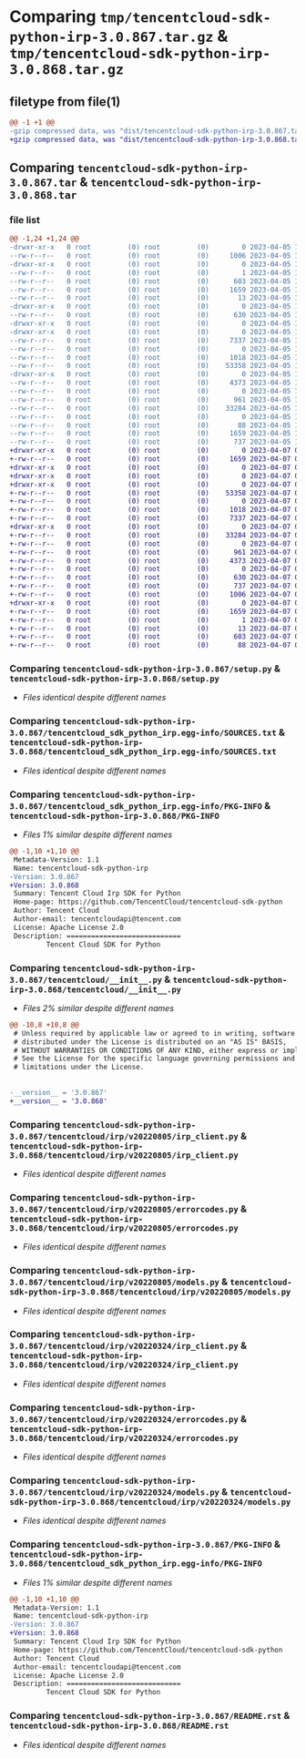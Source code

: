 # Comparing `tmp/tencentcloud-sdk-python-irp-3.0.867.tar.gz` & `tmp/tencentcloud-sdk-python-irp-3.0.868.tar.gz`

## filetype from file(1)

```diff
@@ -1 +1 @@
-gzip compressed data, was "dist/tencentcloud-sdk-python-irp-3.0.867.tar", last modified: Wed Apr  5 16:41:58 2023, max compression
+gzip compressed data, was "dist/tencentcloud-sdk-python-irp-3.0.868.tar", last modified: Fri Apr  7 00:44:05 2023, max compression
```

## Comparing `tencentcloud-sdk-python-irp-3.0.867.tar` & `tencentcloud-sdk-python-irp-3.0.868.tar`

### file list

```diff
@@ -1,24 +1,24 @@
-drwxr-xr-x   0 root         (0) root         (0)        0 2023-04-05 16:41:58.000000 tencentcloud-sdk-python-irp-3.0.867/
--rw-r--r--   0 root         (0) root         (0)     1006 2023-04-05 16:41:58.000000 tencentcloud-sdk-python-irp-3.0.867/setup.py
-drwxr-xr-x   0 root         (0) root         (0)        0 2023-04-05 16:41:58.000000 tencentcloud-sdk-python-irp-3.0.867/tencentcloud_sdk_python_irp.egg-info/
--rw-r--r--   0 root         (0) root         (0)        1 2023-04-05 16:41:58.000000 tencentcloud-sdk-python-irp-3.0.867/tencentcloud_sdk_python_irp.egg-info/dependency_links.txt
--rw-r--r--   0 root         (0) root         (0)      603 2023-04-05 16:41:58.000000 tencentcloud-sdk-python-irp-3.0.867/tencentcloud_sdk_python_irp.egg-info/SOURCES.txt
--rw-r--r--   0 root         (0) root         (0)     1659 2023-04-05 16:41:58.000000 tencentcloud-sdk-python-irp-3.0.867/tencentcloud_sdk_python_irp.egg-info/PKG-INFO
--rw-r--r--   0 root         (0) root         (0)       13 2023-04-05 16:41:58.000000 tencentcloud-sdk-python-irp-3.0.867/tencentcloud_sdk_python_irp.egg-info/top_level.txt
-drwxr-xr-x   0 root         (0) root         (0)        0 2023-04-05 16:41:58.000000 tencentcloud-sdk-python-irp-3.0.867/tencentcloud/
--rw-r--r--   0 root         (0) root         (0)      630 2023-04-05 16:41:58.000000 tencentcloud-sdk-python-irp-3.0.867/tencentcloud/__init__.py
-drwxr-xr-x   0 root         (0) root         (0)        0 2023-04-05 16:41:58.000000 tencentcloud-sdk-python-irp-3.0.867/tencentcloud/irp/
-drwxr-xr-x   0 root         (0) root         (0)        0 2023-04-05 16:41:58.000000 tencentcloud-sdk-python-irp-3.0.867/tencentcloud/irp/v20220805/
--rw-r--r--   0 root         (0) root         (0)     7337 2023-04-05 16:41:58.000000 tencentcloud-sdk-python-irp-3.0.867/tencentcloud/irp/v20220805/irp_client.py
--rw-r--r--   0 root         (0) root         (0)        0 2023-04-05 16:41:58.000000 tencentcloud-sdk-python-irp-3.0.867/tencentcloud/irp/v20220805/__init__.py
--rw-r--r--   0 root         (0) root         (0)     1018 2023-04-05 16:41:58.000000 tencentcloud-sdk-python-irp-3.0.867/tencentcloud/irp/v20220805/errorcodes.py
--rw-r--r--   0 root         (0) root         (0)    53358 2023-04-05 16:41:58.000000 tencentcloud-sdk-python-irp-3.0.867/tencentcloud/irp/v20220805/models.py
-drwxr-xr-x   0 root         (0) root         (0)        0 2023-04-05 16:41:58.000000 tencentcloud-sdk-python-irp-3.0.867/tencentcloud/irp/v20220324/
--rw-r--r--   0 root         (0) root         (0)     4373 2023-04-05 16:41:58.000000 tencentcloud-sdk-python-irp-3.0.867/tencentcloud/irp/v20220324/irp_client.py
--rw-r--r--   0 root         (0) root         (0)        0 2023-04-05 16:41:58.000000 tencentcloud-sdk-python-irp-3.0.867/tencentcloud/irp/v20220324/__init__.py
--rw-r--r--   0 root         (0) root         (0)      961 2023-04-05 16:41:58.000000 tencentcloud-sdk-python-irp-3.0.867/tencentcloud/irp/v20220324/errorcodes.py
--rw-r--r--   0 root         (0) root         (0)    33284 2023-04-05 16:41:58.000000 tencentcloud-sdk-python-irp-3.0.867/tencentcloud/irp/v20220324/models.py
--rw-r--r--   0 root         (0) root         (0)        0 2023-04-05 16:41:58.000000 tencentcloud-sdk-python-irp-3.0.867/tencentcloud/irp/__init__.py
--rw-r--r--   0 root         (0) root         (0)       88 2023-04-05 16:41:58.000000 tencentcloud-sdk-python-irp-3.0.867/setup.cfg
--rw-r--r--   0 root         (0) root         (0)     1659 2023-04-05 16:41:58.000000 tencentcloud-sdk-python-irp-3.0.867/PKG-INFO
--rw-r--r--   0 root         (0) root         (0)      737 2023-04-05 16:41:58.000000 tencentcloud-sdk-python-irp-3.0.867/README.rst
+drwxr-xr-x   0 root         (0) root         (0)        0 2023-04-07 00:44:05.000000 tencentcloud-sdk-python-irp-3.0.868/
+-rw-r--r--   0 root         (0) root         (0)     1659 2023-04-07 00:44:05.000000 tencentcloud-sdk-python-irp-3.0.868/PKG-INFO
+drwxr-xr-x   0 root         (0) root         (0)        0 2023-04-07 00:44:05.000000 tencentcloud-sdk-python-irp-3.0.868/tencentcloud/
+drwxr-xr-x   0 root         (0) root         (0)        0 2023-04-07 00:44:05.000000 tencentcloud-sdk-python-irp-3.0.868/tencentcloud/irp/
+drwxr-xr-x   0 root         (0) root         (0)        0 2023-04-07 00:44:05.000000 tencentcloud-sdk-python-irp-3.0.868/tencentcloud/irp/v20220805/
+-rw-r--r--   0 root         (0) root         (0)    53358 2023-04-07 00:44:05.000000 tencentcloud-sdk-python-irp-3.0.868/tencentcloud/irp/v20220805/models.py
+-rw-r--r--   0 root         (0) root         (0)        0 2023-04-07 00:44:05.000000 tencentcloud-sdk-python-irp-3.0.868/tencentcloud/irp/v20220805/__init__.py
+-rw-r--r--   0 root         (0) root         (0)     1018 2023-04-07 00:44:05.000000 tencentcloud-sdk-python-irp-3.0.868/tencentcloud/irp/v20220805/errorcodes.py
+-rw-r--r--   0 root         (0) root         (0)     7337 2023-04-07 00:44:05.000000 tencentcloud-sdk-python-irp-3.0.868/tencentcloud/irp/v20220805/irp_client.py
+drwxr-xr-x   0 root         (0) root         (0)        0 2023-04-07 00:44:05.000000 tencentcloud-sdk-python-irp-3.0.868/tencentcloud/irp/v20220324/
+-rw-r--r--   0 root         (0) root         (0)    33284 2023-04-07 00:44:05.000000 tencentcloud-sdk-python-irp-3.0.868/tencentcloud/irp/v20220324/models.py
+-rw-r--r--   0 root         (0) root         (0)        0 2023-04-07 00:44:05.000000 tencentcloud-sdk-python-irp-3.0.868/tencentcloud/irp/v20220324/__init__.py
+-rw-r--r--   0 root         (0) root         (0)      961 2023-04-07 00:44:05.000000 tencentcloud-sdk-python-irp-3.0.868/tencentcloud/irp/v20220324/errorcodes.py
+-rw-r--r--   0 root         (0) root         (0)     4373 2023-04-07 00:44:05.000000 tencentcloud-sdk-python-irp-3.0.868/tencentcloud/irp/v20220324/irp_client.py
+-rw-r--r--   0 root         (0) root         (0)        0 2023-04-07 00:44:05.000000 tencentcloud-sdk-python-irp-3.0.868/tencentcloud/irp/__init__.py
+-rw-r--r--   0 root         (0) root         (0)      630 2023-04-07 00:44:05.000000 tencentcloud-sdk-python-irp-3.0.868/tencentcloud/__init__.py
+-rw-r--r--   0 root         (0) root         (0)      737 2023-04-07 00:44:05.000000 tencentcloud-sdk-python-irp-3.0.868/README.rst
+-rw-r--r--   0 root         (0) root         (0)     1006 2023-04-07 00:44:05.000000 tencentcloud-sdk-python-irp-3.0.868/setup.py
+drwxr-xr-x   0 root         (0) root         (0)        0 2023-04-07 00:44:05.000000 tencentcloud-sdk-python-irp-3.0.868/tencentcloud_sdk_python_irp.egg-info/
+-rw-r--r--   0 root         (0) root         (0)     1659 2023-04-07 00:44:05.000000 tencentcloud-sdk-python-irp-3.0.868/tencentcloud_sdk_python_irp.egg-info/PKG-INFO
+-rw-r--r--   0 root         (0) root         (0)        1 2023-04-07 00:44:05.000000 tencentcloud-sdk-python-irp-3.0.868/tencentcloud_sdk_python_irp.egg-info/dependency_links.txt
+-rw-r--r--   0 root         (0) root         (0)       13 2023-04-07 00:44:05.000000 tencentcloud-sdk-python-irp-3.0.868/tencentcloud_sdk_python_irp.egg-info/top_level.txt
+-rw-r--r--   0 root         (0) root         (0)      603 2023-04-07 00:44:05.000000 tencentcloud-sdk-python-irp-3.0.868/tencentcloud_sdk_python_irp.egg-info/SOURCES.txt
+-rw-r--r--   0 root         (0) root         (0)       88 2023-04-07 00:44:05.000000 tencentcloud-sdk-python-irp-3.0.868/setup.cfg
```

### Comparing `tencentcloud-sdk-python-irp-3.0.867/setup.py` & `tencentcloud-sdk-python-irp-3.0.868/setup.py`

 * *Files identical despite different names*

### Comparing `tencentcloud-sdk-python-irp-3.0.867/tencentcloud_sdk_python_irp.egg-info/SOURCES.txt` & `tencentcloud-sdk-python-irp-3.0.868/tencentcloud_sdk_python_irp.egg-info/SOURCES.txt`

 * *Files identical despite different names*

### Comparing `tencentcloud-sdk-python-irp-3.0.867/tencentcloud_sdk_python_irp.egg-info/PKG-INFO` & `tencentcloud-sdk-python-irp-3.0.868/PKG-INFO`

 * *Files 1% similar despite different names*

```diff
@@ -1,10 +1,10 @@
 Metadata-Version: 1.1
 Name: tencentcloud-sdk-python-irp
-Version: 3.0.867
+Version: 3.0.868
 Summary: Tencent Cloud Irp SDK for Python
 Home-page: https://github.com/TencentCloud/tencentcloud-sdk-python
 Author: Tencent Cloud
 Author-email: tencentcloudapi@tencent.com
 License: Apache License 2.0
 Description: ============================
         Tencent Cloud SDK for Python
```

### Comparing `tencentcloud-sdk-python-irp-3.0.867/tencentcloud/__init__.py` & `tencentcloud-sdk-python-irp-3.0.868/tencentcloud/__init__.py`

 * *Files 2% similar despite different names*

```diff
@@ -10,8 +10,8 @@
 # Unless required by applicable law or agreed to in writing, software
 # distributed under the License is distributed on an "AS IS" BASIS,
 # WITHOUT WARRANTIES OR CONDITIONS OF ANY KIND, either express or implied.
 # See the License for the specific language governing permissions and
 # limitations under the License.
 
 
-__version__ = '3.0.867'
+__version__ = '3.0.868'
```

### Comparing `tencentcloud-sdk-python-irp-3.0.867/tencentcloud/irp/v20220805/irp_client.py` & `tencentcloud-sdk-python-irp-3.0.868/tencentcloud/irp/v20220805/irp_client.py`

 * *Files identical despite different names*

### Comparing `tencentcloud-sdk-python-irp-3.0.867/tencentcloud/irp/v20220805/errorcodes.py` & `tencentcloud-sdk-python-irp-3.0.868/tencentcloud/irp/v20220805/errorcodes.py`

 * *Files identical despite different names*

### Comparing `tencentcloud-sdk-python-irp-3.0.867/tencentcloud/irp/v20220805/models.py` & `tencentcloud-sdk-python-irp-3.0.868/tencentcloud/irp/v20220805/models.py`

 * *Files identical despite different names*

### Comparing `tencentcloud-sdk-python-irp-3.0.867/tencentcloud/irp/v20220324/irp_client.py` & `tencentcloud-sdk-python-irp-3.0.868/tencentcloud/irp/v20220324/irp_client.py`

 * *Files identical despite different names*

### Comparing `tencentcloud-sdk-python-irp-3.0.867/tencentcloud/irp/v20220324/errorcodes.py` & `tencentcloud-sdk-python-irp-3.0.868/tencentcloud/irp/v20220324/errorcodes.py`

 * *Files identical despite different names*

### Comparing `tencentcloud-sdk-python-irp-3.0.867/tencentcloud/irp/v20220324/models.py` & `tencentcloud-sdk-python-irp-3.0.868/tencentcloud/irp/v20220324/models.py`

 * *Files identical despite different names*

### Comparing `tencentcloud-sdk-python-irp-3.0.867/PKG-INFO` & `tencentcloud-sdk-python-irp-3.0.868/tencentcloud_sdk_python_irp.egg-info/PKG-INFO`

 * *Files 1% similar despite different names*

```diff
@@ -1,10 +1,10 @@
 Metadata-Version: 1.1
 Name: tencentcloud-sdk-python-irp
-Version: 3.0.867
+Version: 3.0.868
 Summary: Tencent Cloud Irp SDK for Python
 Home-page: https://github.com/TencentCloud/tencentcloud-sdk-python
 Author: Tencent Cloud
 Author-email: tencentcloudapi@tencent.com
 License: Apache License 2.0
 Description: ============================
         Tencent Cloud SDK for Python
```

### Comparing `tencentcloud-sdk-python-irp-3.0.867/README.rst` & `tencentcloud-sdk-python-irp-3.0.868/README.rst`

 * *Files identical despite different names*

